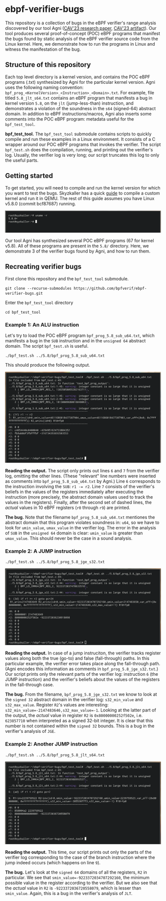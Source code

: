 # ebpf-verifier-bugs
This repository is a collection of bugs in the eBPF verifier's range analysis discovered by our tool Agni ([CAV'23 research paper](https://people.cs.rutgers.edu/~sn624/papers/agni-cav23.pdf), [CAV'23 artifact](https://github.com/bpfverif/ebpf-range-analysis-verification-cav23)). Our tool produces several proof-of-concept (POC) eBPF programs that manifest the bugs found by static analysis of the eBPF verifier source code from the Linux kernel. Here, we demonstrate how to run the programs in Linux and witness the manifestation of the bug. 

## Structure of this repository

Each top level directory is a kernel version, and contains the POC eBPF programs (.txt) synthesized by Agni for the particular kernel version. Agni uses the following naming convention: `bpf_prog_<KernelVersion>_<Instruction>_<Domain>.txt`. For example, file titled `5.8_jlt_s64.txt` contains an eBPF program that manifests a bug in kernel version `5.8`, on the `jlt` (jump-less-than) instruction, and demonstrates a violation of the soundness in the `s64` (signed-64) abstract domain. In addition to eBPF instructions/macros, Agni also inserts some comments into the POC eBPF program: metadata useful for the `bpf_test_tool`. 

**bpf_test_tool.** The `bpf_test_tool` submodule contains scripts to quickly compile and run these examples in a Linux environment. It consists of a C wrapper around our POC eBPF programs that invokes the verifier. The script `bpf_test.sh` does the compilation, running, and printing out the verifier's log. Usually, the verifier log is very long; our script truncates this log to only the useful parts.

## Getting started
To get started, you will need to compile and run the kernel version for which you want to test the bugs. Skyzkaller has a quick [guide](https://github.com/google/syzkaller/blob/master/docs/linux/setup_ubuntu-host_qemu-vm_x86-64-kernel.md) to compile a custom kernel and run it in QEMU. The rest of this guide assumes you have Linux v5.8.0 (commit bcf87687) running. 

![Alt text](images/image1.png)

Our tool Agni has synthesized several POC eBPF programs (67 for kernel v5.8). All of these programs are present in the `5.8/` directory. Here, we demonstrate 3 of the verifier bugs found by Agni, and how to run them.

## Recreating verifier bugs

First clone this repository and the `bpf_test_tool` submodule.
```
git clone --recurse-submodules https://github.com/bpfverif/ebpf-verifier-bugs.git
```

Enter the `bpf_test_tool` directory
```
cd bpf_test_tool
```


### Example 1: An ALU instruction

Let's try to load the POC eBPF program `bpf_prog_5.8_sub_u64.txt`, which manifests a bug in the `SUB` instruction and in the `unsigned 64` abstract domain. The script `bpf_test.sh` is useful.

```
./bpf_test.sh ../5.8/bpf_prog_5.8_sub_u64.txt
```

This should produce the following output. 

![Alt text](images/image2.png)

**Reading the output.** The script only prints out lines `6` and `7` from the verifier log, omitting the other lines. (These "relevant" line numbers were inserted as comments into `bpf_prog_5.8_sub_u64.txt` by Agni.) Line `6` corresponds to the instruction involving the `SUB`: `r1 -= r2`. Line `7` consists of the verifier's beliefs in the values of the registers immediately after executing the instruction (more precisely, the abstract domain values used to track the values in the registers). Finally, after the second set of dashed lines, the _actual_ values in 10 eBPF registers (`r0` through `r9`) are printed. 

**The bug.** Note that the filename `bpf_prog_5.8_sub_u64.txt` mentiones the abstract domain that this program violates soundness in: `u64`, so we have to look for `umin_value`, `umax_value` in the verifier log. The error in the analysis of `SUB` in the `unsigned 64` domain is clear: `umin_value` is greater than `umax_value`. This should never be the case in a sound analysis.

### Example 2: A JUMP instruction

```
./bpf_test.sh ../5.8/bpf_prog_5.8_jge_s32.txt
```
![Alt text](images/image4.png)

**Reading the output.** In case of a jump instruciton, the verifier tracks register values along both the true (go-to) and false (fall-through) paths. In this particular example, the verifier error takes place along the fall-through path. (Agni encodes this information as comments in `bpf_prog_5.8_jge_s32.txt`.) Our script prints only the relevant parts of the verifier log: instruction `6` (the JUMP instruction) and the verifier's beliefs about the values of the registers in the fall-through case. 

**The bug.** From the filename, `bpf_prog_5.8_jge_s32.txt` we know to look at the `signed 32` abstract domain in the verifier log: `s32_min_value` and `s32_max_value`. Register `R2`'s values are interesting: `s32_min_value=-2147483646,s32_max_value=-1`. Looking at the latter part of the output, the _actual_ value in register `R2` is `0x80000000252f502e`, i.e. `623857710` when interpreted as a signed 32-bit integer. It is clear that this number is not contained within the `signed 32` bounds. This is a bug in the verifier's analysis of `JGE`.

### Example 2: Another JUMP instruction

```
./bpf_test.sh ../5.8/bpf_prog_5.8_jlt_s64.txt
```
![Alt text](images/image3.png)

**Reading the output.** This time, our script prints out only the parts of the verifier log corresponding to the case of the branch instruction where the jump indeed occurs (which happens on line `9`).

**The bug.** Let's look at the `signed 64` domains of all the registers, `R2` in particular. We see that `smin_value=-9223372034707292160`, the minimum possible value in the register according to the verifier. But we also see that the _actual_ value in `R2` is `-9223372036720558079`, which is lesser than `smin_value`. Again, this is a bug in the verifier's analysis of `JLT`.

